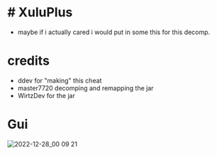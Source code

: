 # # XuluPlus
- maybe if i actually cared i would put in some this for this decomp.
# credits
- ddev for "making" this cheat
- master7720 decomping and remapping the jar
- WirtzDev for the jar
# Gui
 ![2022-12-28_00 09 21](https://user-images.githubusercontent.com/80098736/209780347-9ece81c5-474a-4685-9842-e66f9511a2de.png)
